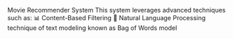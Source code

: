 Movie Recommender System
This system leverages advanced techniques such as:
📊 Content-Based Filtering 
🧠 Natural Language Processing technique of text modeling known as Bag of Words model

